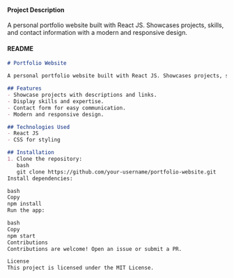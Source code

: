 
#### **Project Description**  
A personal portfolio website built with React JS. Showcases projects, skills, and contact information with a modern and responsive design.

#### **README**  
```markdown
# Portfolio Website

A personal portfolio website built with React JS. Showcases projects, skills, and contact information with a modern and responsive design.

## Features
- Showcase projects with descriptions and links.
- Display skills and expertise.
- Contact form for easy communication.
- Modern and responsive design.

## Technologies Used
- React JS
- CSS for styling

## Installation
1. Clone the repository:
   bash
   git clone https://github.com/your-username/portfolio-website.git
Install dependencies:

bash
Copy
npm install
Run the app:

bash
Copy
npm start
Contributions
Contributions are welcome! Open an issue or submit a PR.

License
This project is licensed under the MIT License.
